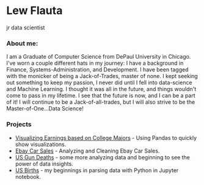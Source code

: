 # Lew Flauta
jr data scientist

### About me:
I am a Graduate of Computer Science from DePaul University in Chicago. I've worn a couple different hats in my journey: I have a background in Finance, Systems-Administration, and Development. I have been tagged with the monicker of being a Jack-of-Trades, master of none. I kept seeking out something to keep my passion, I never did until I fell into data-science and Machine Learning. I thought it was all in the future, and things wouldn't come to pass in my lifetime. I see that the future is now, and I can be a part of it! I will continue to be a Jack-of-all-trades, but I will also strive to be the Master-of-One...Data Science!

### Projects
* [Visualizing Earnings based on College Majors](https://github.com/Lew-Flauta/Earnings_based_on_college_majors/blob/master/Basics.ipynb) - Using Pandas to quickly show visualizations.
* [Ebay Car Sales](https://github.com/Lew-Flauta/ebay_car_sales/blob/master/Basics.ipynb) - Analyzing and Cleaning Ebay Car Sales.
* [US Gun Deaths](https://github.com/Lew-Flauta/US_gun_deaths/blob/master/Basics.ipynb) - some more analyzing data and beginning to see the power of data insights. 
* [US Births](https://github.com/Lew-Flauta/US_births/blob/master/Basics.ipynb) - my beginnings in parsing data with Python in Jupyter notebook.
